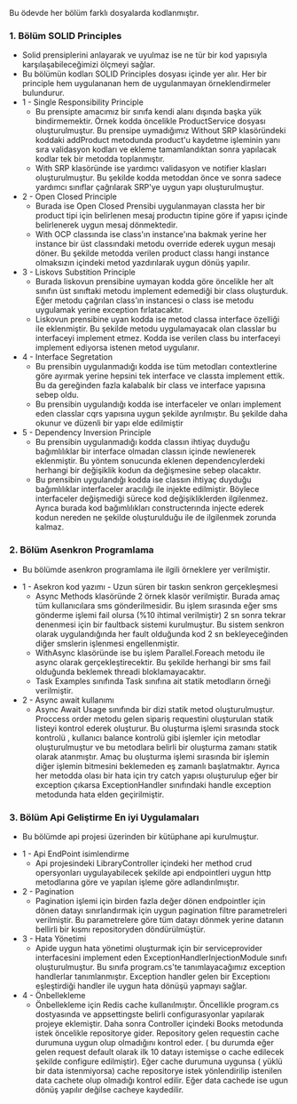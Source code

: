 <p1> Bu ödevde her bölüm farklı dosyalarda kodlanmıştır.  </p1>
<h3> 1. Bölüm SOLID Principles</h3>

- Solid prensiplerini anlayarak ve uyulmaz ise ne tür bir kod yapısıyla karşılaşabileceğimizi ölçmeyi sağlar.
- Bu bölümün kodları SOLID Principles dosyası içinde yer alır. Her bir principle hem uygulananan hem de uygulanmayan örneklendirmeler bulundurur. 
- 1 - Single Responsibility Principle
  - Bu prensipte amacımız bir sınıfa kendi alanı dışında başka yük bindirmemektir. Örnek kodda öncelikle ProductService dosyası oluşturulmuştur. Bu prensipe uymadığımız Without SRP klasöründeki koddaki addProduct metodunda product'u kaydetme işleminin yanı sıra validasyon kodları ve ekleme tamamlandıktan sonra yapılacak kodlar tek bir metodda toplanmıştır.
  - With SRP klasöründe ise yardımcı validasyon ve notifier klasları oluşturulmuştur. Bu şekilde kodda metoddan önce ve sonra sadece yardımcı sınıflar çağrılarak SRP'ye uygun yapı oluşturulmuştur.
- 2 - Open Closed Principle
  - Burada ise Open Closed Prensibi uygulanmayan classta her bir product tipi için belirlenen mesaj productın tipine göre if yapısı içinde belirlenerek uygun mesaj dönmektedir.
  - With OCP classında ise class'ın instance'ına bakmak yerine her instance bir üst classındaki metodu override ederek uygun mesajı döner. Bu şekilde metodda verilen product classı hangi instance olmaksızın içindeki metod yazdırılarak uygun dönüş yapılır.
- 3 - Liskovs Substition Principle
  - Burada liskovun prensibine uymayan kodda göre öncelikle her alt sınıfın üst sınıftaki metodu implement edemediği bir class oluşturduk. Eğer metodu çağrılan class'ın instancesi o class ise metodu uygulamak yerine exception fırlatacaktır.
  - Liskovun prensibine uyan kodda ise metod classa interface özelliği ile eklenmiştir. Bu şekilde metodu uygulamayacak olan classlar bu interfaceyi implement etmez. Kodda ise verilen class bu interfaceyi implement ediyorsa istenen metod uygulanır.
- 4 - Interface Segretation
  - Bu prensibin uygulanmadığı kodda ise tüm metodları contextlerine göre ayırmak yerine hepsini tek interface ve classta implement ettik. Bu da gereğinden fazla kalabalık bir class ve interface yapısına sebep oldu.
  - Bu prensibin uygulandığı kodda ise interfaceler ve onları implement eden classlar cqrs yapısına uygun şekilde ayrılmıştır. Bu şekilde daha okunur ve düzenli bir yapı elde edilmiştir
- 5 - Dependency Inversion Principle
  - Bu prensibin uygulanmadığı kodda classın ihtiyaç duyduğu bağımlılıklar bir interface olmadan classın içinde newlenerek eklenmiştir. Bu yöntem sonucunda eklenen dependencylerdeki herhangi bir değişiklik kodun da değişmesine sebep olacaktır.
  - Bu prensibin uygulandığı kodda ise classın ihtiyaç duyduğu bağımlılıklar interfaceler aracılığı ile injekte edilmiştir. Böylece interfaceler değişmediği sürece kod değişikliklerden ilgilenmez. Ayrıca burada kod bağımlılıkları constructerında injecte ederek kodun nereden ne şekilde oluşturulduğu ile de ilgilenmek zorunda kalmaz.

<h3> 2. Bölüm Asenkron Programlama</h3>

- <p> Bu bölümde asenkron programlama ile ilgili örneklere yer verilmiştir. </p>
- 1 - Asekron kod yazımı - Uzun süren bir taskın senkron gerçekleşmesi
  - Async Methods klasöründe 2 örnek klasör verilmiştir. Burada amaç tüm kullanıcılara sms gönderilmesidir. Bu işlem sırasında eğer sms gönderme işlemi fail olursa (%10 ihtimal verilmiştir) 2 sn sonra tekrar denenmesi için bir faultback sistemi kurulmuştur. Bu sistem senkron olarak uygulandığında her fault olduğunda kod 2 sn bekleyeceğinden diğer smslerin işlenmesi engellenmiştir.
  - WithAsync klasöründe ise bu işlem Parallel.Foreach metodu ile async olarak gerçekleştirecektir. Bu şekilde herhangi bir sms fail olduğunda beklemek threadi bloklamayacaktır. 
  - Task Examples sınıfında Task sınıfına ait statik metodların örneği verilmiştir.
- 2 - Async await kullanımı
  - Async Await Usage sınıfında bir dizi statik metod oluşturulmuştur. Proccess order metodu gelen sipariş requestini oluşturulan statik listeyi kontrol ederek oluşturur. Bu oluşturma işlemi sırasında stock kontrolü , kullanıcı balance kontrolü gibi işlemler için metodlar oluşturulmuştur ve bu metodlara belirli bir oluşturma zamanı statik olarak atanmıştır. Amaç bu oluşturma işlemi sırasında bir işlemin diğer işlemin bitmesini beklemeden eş zamanlı başlatmaktır. Ayrıca her metodda olası bir hata için try catch yapısı oluşturulup eğer bir exception çıkarsa ExceptionHandler sınıfındaki handle exception metodunda hata elden geçirilmiştir.

<h3> 3. Bölüm Api Geliştirme En iyi Uygulamaları</h3>

- <p> Bu bölümde api projesi üzerinden bir kütüphane api kurulmuştur.</p>
- 1 - Api EndPoint isimlendirme
  - Api projesindeki LibraryController içindeki her method crud opersyonları uygulayabilecek şekilde api endpointleri uygun http metodlarına göre ve yapılan işleme göre adlandırılmıştır.
- 2 - Pagination
  - Pagination işlemi için birden fazla değer dönen endpointler için dönen datayı sınırlandırmak için uygun pagination filtre parametreleri verilmiştir. Bu parametrelere göre tüm datayı dönmek yerine datanın bellirli bir kısmı repositoryden döndürülmüştür.
- 3 - Hata Yönetimi
  - Apide uygun hata yönetimi oluşturmak için bir serviceprovider interfacesini implement eden ExceptionHandlerInjectionModule sınıfı oluşturulmuştur. Bu sınıfa program.cs'te tanımlayacağımız exception handlerlar tanımlanmıştır. Exception handler gelen bir Exceptionı eşleştirdiği handler ile uygun hata dönüşü yapmayı sağlar.
- 4 - Önbellekleme
  - Önbellekleme için Redis cache kullanılmıştır. Öncellikle program.cs dostyasında ve appsettingste belirli configurasyonlar yapılarak projeye eklemiştir. Daha sonra Controller içindeki Books metodunda istek öncelikle repositorye gider. Repository gelen requestin cache durumuna uygun olup olmadığını kontrol eder. ( bu durumda eğer gelen request default olarak ilk 10 datayı istemişse o cache edilecek şekilde configure edilmiştir). Eğer cache durumuna uygunsa ( yüklü bir data istenmiyorsa) cache repositorye istek yönlendirilip istenilen data cachete olup olmadığı kontrol edilir. Eğer data cachede ise ugun dönüş yapılır değilse cacheye kaydedilir.
  
